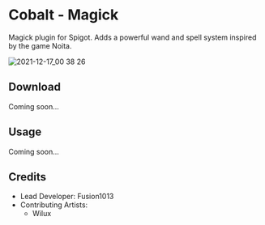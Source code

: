 # Cobalt - Magick

Magick plugin for Spigot. Adds a powerful wand and spell system inspired by the game Noita.

![2021-12-17_00 38 26](https://user-images.githubusercontent.com/35802522/146464900-c004f268-6ab9-427f-bda1-d9f65f1da708.png)

## Download

Coming soon...

## Usage

Coming soon...

## Credits
- Lead Developer: Fusion1013
- Contributing Artists:
  - Wilux
